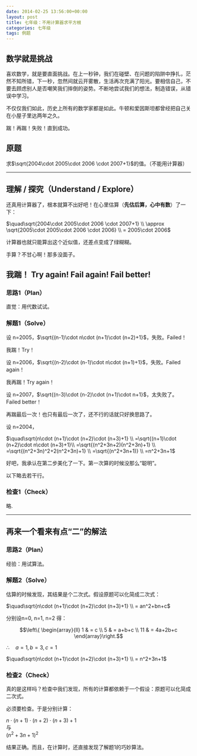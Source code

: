 ```yaml
---
date: 2014-02-25 13:56:00+00:00
layout: post
title: 七年级：不用计算器求平方根
categories: 七年级
tags: 例题
---
```


## 数学就是挑战

喜欢数学，就是要直面挑战。在上一秒钟，我们在碰壁、在问题的陷阱中挣扎，茫然不知所错，下一秒，忽然间就云开雾散，生活再次充满了阳光。要相信自己，不要去顾虑别人是否嘲笑我们摔倒的姿势。不断地尝试我们的想法，制造错误，从错误中学习。

不仅仅我们如此，历史上所有的数学家都是如此。牛顿和爱因斯坦都曾经把自己关在小屋子里达两年之久。

踹！再踹！失败！直到成功。

## 原题

求$\sqrt{2004\cdot 2005\cdot 2006 \cdot 2007+1}$的值。（不能用计算器）

----

## 理解 / 探究（Understand / Explore）

还真用计算器了，根本就算不出好吧！在心里估算（**先估后算，心中有数**）了一下：

$\quad\sqrt{2004\cdot 2005\cdot 2006 \cdot 2007+1} \\
\approx \sqrt{2005\cdot 2005\cdot 2006 \cdot 2006} \\
= 2005\cdot 2006$

计算器也就只能算出这个近似值，还差点变成了绿糊糊。

手算？不甘心啊！那多没面子。

## 我踹！ Try again! Fail again! Fail better!

### 思路1（Plan）

直觉：用代数试试。

### 解题1（Solve）

设 n=2005，$\sqrt{(n-1)\cdot n\cdot (n+1)\cdot (n+2)+1}$，失败。Failed！

我踹！Try！

设 n=2006，$\sqrt{(n-2)\cdot (n-1)\cdot n\cdot (n+1)+1}$，失败。Failed again！

我再踹！Try again！

设 n=2007，$\sqrt{(n-3)\cdot (n-2)\cdot (n+1)\cdot n+1}$，太失败了。Failed better！

再踹最后一次！也只有最后一次了，还不行的话就只好换思路了。

设 n=2004，

$\quad\sqrt{n\cdot (n+1)\cdot (n+2)\cdot (n+3)+1} \\
=\sqrt{(n+1)\cdot (n+2)\cdot n\cdot (n+3)+1}\\
=\sqrt{(n^2+3n+2)(n^2+3n)+1} \\
=\sqrt{(n^2+3n)^2+2(n^2+3n)+1} \\
=\sqrt{(n^2+3n+1)} \\
=n^2+3n+1$

好吧，我承认在第二步美化了一下。第一次算的时候没那么“聪明”。

以下略去若干行。

### 检查1（Check）

略.

----

## 再来一个看来有点“二”的解法

### 思路2（Plan）

经验：用试算法。

### 解题2（Solve）

估算的时候发现，其结果是个二次式。假设原题可以化简成二次式：

$\quad\sqrt{n\cdot (n+1)\cdot (n+2)\cdot (n+3)+1} \\
= an^2+bn+c$

分别设n=0, n=1, n=2 得：

$$\left\{ \begin{array}{ll}
1 & = c \\
5 & = a+b+c \\
11 & = 4a+2b+c
\end{array}\right.$$

$\therefore \quad a=1, b= 3, c=1$

$\quad\sqrt{n\cdot (n+1)\cdot (n+2)\cdot (n+3)+1} \\
= n^2+3n+1$

### 检查2（Check）

真的是这样吗？检查中我们发现，所有的计算都依赖于一个假设：原题可以化简成二次式。

必须要检查。于是分别计算：

${n\cdot (n+1)\cdot (n+2)\cdot (n+3)+1}$  
与  
$(n^2+3n+1)^2$

结果正确。而且，在计算时，还直接发现了解题1的巧妙算法。
